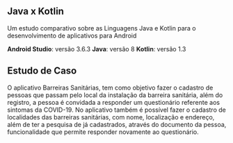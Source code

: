 ## Java x Kotlin
Um estudo comparativo sobre as Linguagens Java e Kotlin para o desenvolvimento de aplicativos para Android

**Android Studio**: versão 3.6.3
**Java**: versão 8
**Kotlin**: versão 1.3

## Estudo de Caso
O aplicativo Barreiras Sanitárias, tem como objetivo fazer o cadastro de
pessoas que passam pelo local da instalação da barreira sanitária, além do registro, a
pessoa é convidada a responder um questionário referente aos sintomas da COVID-19.
No aplicativo também é possível fazer o cadastro de localidades das barreiras
sanitárias, com nome, localização e endereço, além de ter a pesquisa de já
cadastrados, através do documento da pessoa, funcionalidade que permite responder
novamente ao questionário.